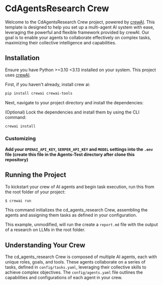 # CdAgentsResearch Crew

Welcome to the CdAgentsResearch Crew project, powered by [crewAI](https://crewai.com). This template is designed to help you set up a multi-agent AI system with ease, leveraging the powerful and flexible framework provided by crewAI. Our goal is to enable your agents to collaborate effectively on complex tasks, maximizing their collective intelligence and capabilities.

## Installation

Ensure you have Python >=3.10 <3.13 installed on your system. This project uses [crewAI](https://crewai.com).

First, if you haven't already, install crew ai:

```bash
pip install crewai crewai-tools
```

Next, navigate to your project directory and install the dependencies:

(Optional) Lock the dependencies and install them by using the CLI command:
```bash
crewai install
```
### Customizing

**Add your `OPENAI_API_KEY`, `SERPER_API_KEY` and `MODEL` settings into the `.env` file (create this file in the Agents-Test directory after clone this repository)**

## Running the Project

To kickstart your crew of AI agents and begin task execution, run this from the root folder of your project:

```bash
$ crewai run
```

This command initializes the cd_agents_research Crew, assembling the agents and assigning them tasks as defined in your configuration.

This example, unmodified, will run the create a `report.md` file with the output of a research on LLMs in the root folder.

## Understanding Your Crew

The cd_agents_research Crew is composed of multiple AI agents, each with unique roles, goals, and tools. These agents collaborate on a series of tasks, defined in `config/tasks.yaml`, leveraging their collective skills to achieve complex objectives. The `config/agents.yaml` file outlines the capabilities and configurations of each agent in your crew.

